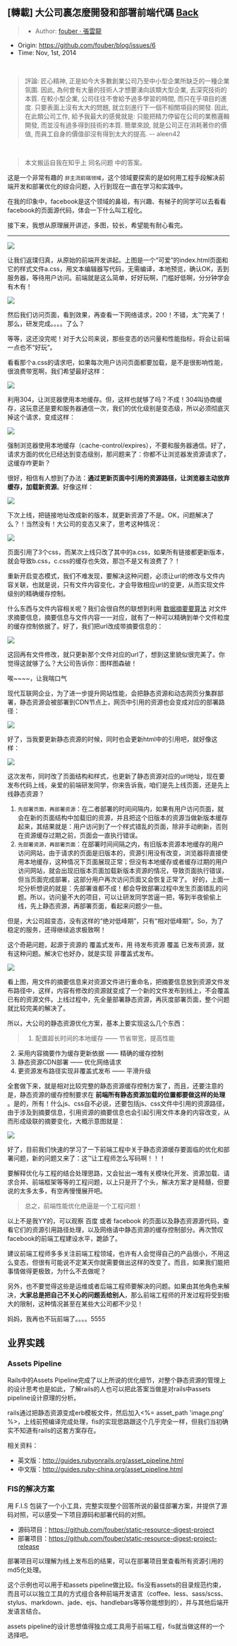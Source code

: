 ## [轉載] 大公司裏怎麼開發和部署前端代碼 [Back](./../post.md)

> - Author: [fouber · 張雲龍](https://github.com/fouber)
- Origin: https://github.com/fouber/blog/issues/6 
- Time: Nov, 1st, 2014

<br />

> 評論: 匠心精神, 正是如今大多數創業公司乃至中小型企業所缺乏的一種企業氛圍. 因此, 為何會有大量的技術人才想要湧向該類大型企業, 去深究技術的本質. 在較小型企業, 公司往往不會給予過多學習的時間, 而只在乎項目的進度. 只要表面上沒有太大的問題, 就立刻進行下一個不相關項目的開發. 因此, 在此類公司工作, 給予我最大的感覺就是: 只能把精力停留在公司的業務邏輯開發, 而並沒有過多得到技術的本質. 簡單來說, 就是公司正在消耗著你的價值, 而員工自身的價值卻沒有得到太大的提高.  -- aleen42

<br />

> 本文搬运自我在知乎上 同名问题 中的答案。

这是一个非常有趣的 `非主流前端领域`，这个领域要探索的是如何用工程手段解决前端开发和部署优化的综合问题，入行到现在一直在学习和实践中。

在我的印象中，facebook是这个领域的鼻祖，有兴趣、有梯子的同学可以去看看facebook的页面源代码，体会一下什么叫工程化。

接下来，我想从原理展开讲述，多图，较长，希望能有耐心看完。

----

![](1.png)

让我们返璞归真，从原始的前端开发讲起。上图是一个“可爱”的index.html页面和它的样式文件a.css，用文本编辑器写代码，无需编译，本地预览，确认OK，丢到服务器，等待用户访问。前端就是这么简单，好好玩啊，门槛好低啊，分分钟学会有木有！

![](2.png)

然后我们访问页面，看到效果，再查看一下网络请求，200！不错，太™完美了！那么，研发完成。。。。了么？

等等，这还没完呢！对于大公司来说，那些变态的访问量和性能指标，将会让前端一点也不“好玩”。

看看那个a.css的请求吧，如果每次用户访问页面都要加载，是不是很影响性能，很浪费带宽啊，我们希望最好这样：

![](3.png)

利用304，让浏览器使用本地缓存。但，这样也就够了吗？不成！304叫协商缓存，这玩意还是要和服务器通信一次，我们的优化级别是变态级，所以必须彻底灭掉这个请求，变成这样：

![](4.png)

强制浏览器使用本地缓存（cache-control/expires），不要和服务器通信。好了，请求方面的优化已经达到变态级别，那问题来了：你都不让浏览器发资源请求了，这缓存咋更新？

很好，相信有人想到了办法：**通过更新页面中引用的资源路径，让浏览器主动放弃缓存，加载新资源**。好像这样：

![](5.png)

下次上线，把链接地址改成新的版本，就更新资源了不是。OK，问题解决了么？！当然没有！大公司的变态又来了，思考这种情况：

![](7.png)

页面引用了3个css，而某次上线只改了其中的a.css，如果所有链接都更新版本，就会导致b.css，c.css的缓存也失效，那岂不是又有浪费了？！

重新开启变态模式，我们不难发现，要解决这种问题，必须让url的修改与文件内容关联，也就是说，只有文件内容变化，才会导致相应url的变更，从而实现文件级别的精确缓存控制。

什么东西与文件内容相关呢？我们会很自然的联想到利用 [数据摘要要算法](http://baike.baidu.com/view/10961371.htm) 对文件求摘要信息，摘要信息与文件内容一一对应，就有了一种可以精确到单个文件粒度的缓存控制依据了。好了，我们把url改成带摘要信息的：

![](8.png)

这回再有文件修改，就只更新那个文件对应的url了，想到这里貌似很完美了。你觉得这就够了么？大公司告诉你：图样图森破！

唉~~~~，让我喘口气

现代互联网企业，为了进一步提升网站性能，会把静态资源和动态网页分集群部署，静态资源会被部署到CDN节点上，网页中引用的资源也会变成对应的部署路径：

![](9.png)

好了，当我要更新静态资源的时候，同时也会更新html中的引用吧，就好像这样：

![](10.png)

这次发布，同时改了页面结构和样式，也更新了静态资源对应的url地址，现在要发布代码上线，亲爱的前端研发同学，你来告诉我，咱们是先上线页面，还是先上线静态资源？

1. `先部署页面，再部署资源`：在二者部署的时间间隔内，如果有用户访问页面，就会在新的页面结构中加载旧的资源，并且把这个旧版本的资源当做新版本缓存起来，其结果就是：用户访问到了一个样式错乱的页面，除非手动刷新，否则在资源缓存过期之前，页面会一直执行错误。
2. `先部署资源，再部署页面`：在部署时间间隔之内，有旧版本资源本地缓存的用户访问网站，由于请求的页面是旧版本的，资源引用没有改变，浏览器将直接使用本地缓存，这种情况下页面展现正常；但没有本地缓存或者缓存过期的用户访问网站，就会出现旧版本页面加载新版本资源的情况，导致页面执行错误，但当页面完成部署，这部分用户再次访问页面又会恢复正常了。 好的，上面一坨分析想说的就是：先部署谁都不成！都会导致部署过程中发生页面错乱的问题。所以，访问量不大的项目，可以让研发同学苦逼一把，等到半夜偷偷上线，先上静态资源，再部署页面，看起来问题少一些。

但是，大公司超变态，没有这样的“绝对低峰期”，只有“相对低峰期”。So，为了稳定的服务，还得继续追求极致啊！

这个奇葩问题，起源于资源的 覆盖式发布，用 待发布资源 覆盖 已发布资源，就有这种问题。解决它也好办，就是实现 非覆盖式发布。

![](11.png)

看上图，用文件的摘要信息来对资源文件进行重命名，把摘要信息放到资源文件发布路径中，这样，内容有修改的资源就变成了一个新的文件发布到线上，不会覆盖已有的资源文件。上线过程中，先全量部署静态资源，再灰度部署页面，整个问题就比较完美的解决了。

所以，大公司的静态资源优化方案，基本上要实现这么几个东西：

> 1. 配置超长时间的本地缓存 —— 节省带宽，提高性能
2. 采用内容摘要作为缓存更新依据 —— 精确的缓存控制
3. 静态资源CDN部署 —— 优化网络请求
4. 更资源发布路径实现非覆盖式发布 —— 平滑升级

全套做下来，就是相对比较完整的静态资源缓存控制方案了，而且，还要注意的是，静态资源的缓存控制要求在 **前端所有静态资源加载的位置都要做这样的处理** 。是的，所有！什么js、css自不必说，还要包括js、css文件中引用的资源路径，由于涉及到摘要信息，引用资源的摘要信息也会引起引用文件本身的内容改变，从而形成级联的摘要变化，大概示意图就是：

![](14.png)

好了，目前我们快速的学习了一下前端工程中关于静态资源缓存要面临的优化和部署问题，新的问题又来了：这™让工程师怎么写码啊！！！

要解释优化与工程的结合处理思路，又会扯出一堆有关模块化开发、资源加载、请求合并、前端框架等等的工程问题，以上只是开了个头，解决方案才是精髓，但要说的太多太多，有空再慢慢展开吧。

> 总之，前端性能优化绝逼是一个工程问题！

以上不是我YY的，可以观察 百度 或者 facebook 的页面以及静态资源源代码，查看它们的资源引用路径处理，以及网络请中静态资源的缓存控制部分。再次赞叹facebook的前端工程建设水平，跪舔了。

建议前端工程师多多关注前端工程领域，也许有人会觉得自己的产品很小，不用这么变态，但很有可能说不定某天你就需要做出这样的改变了。而且，如果我们能把事情做得更极致，为什么不去做呢？

另外，也不要觉得这些是运维或者后端工程师要解决的问题。如果由其他角色来解决，**大家总是把自己不关心的问题丢给别人**，那么前端工程师的开发过程将受到极大的限制，这种情况甚至在某些大公司都不少见！

妈妈，我再也不玩前端了。。。。5555

## 业界实践

### Assets Pipeline

Rails中的Assets Pipeline完成了以上所说的优化细节，对整个静态资源的管理上的设计思考也是如此，了解rails的人也可以把此答案当做是对rails中assets pipeline设计原理的分析。

rails通过把静态资源变成erb模板文件，然后加入<%= asset_path 'image.png' %>，上线前预编译完成处理，fis的实现思路跟这个几乎完全一样，但我们当初确实不知道有rails的这套方案存在。

相关资料：

- 英文版：http://guides.rubyonrails.org/asset_pipeline.html
- 中文版：http://guides.ruby-china.org/asset_pipeline.html

### FIS的解决方案

用 F.I.S 包装了一个小工具，完整实现整个回答所说的最佳部署方案，并提供了源码对照，可以感受一下项目源码和部署代码的对照。

- 源码项目：https://github.com/fouber/static-resource-digest-project
- 部署项目：https://github.com/fouber/static-resource-digest-project-release

部署项目可以理解为线上发布后的结果，可以在部署项目里查看所有资源引用的md5化处理。

这个示例也可以用于和assets pipeline做比较。fis没有assets的目录规范约束，而且可以以独立工具的方式组合各种前端开发语言（coffee、less、sass/scss、stylus、markdown、jade、ejs、handlebars等等你能想到的），并与其他后端开发语言结合。

assets pipeline的设计思想值得独立成工具用于前端工程，fis就当做这样的一个选择吧。